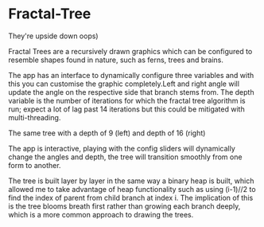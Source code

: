 # Fractal-Tree


They're upside down oops)



Fractal Trees are a recursively drawn graphics which can be configured to resemble shapes found in nature, such as ferns, trees and brains.

The app has an interface to dynamically configure three variables and with this you can customise the graphic completely.Left and right angle will update the angle on the respective side that branch stems from. The depth variable is the number of iterations for which the fractal tree algorithm is run; expect a lot of lag past 14 iterations but this could be mitigated with multi-threading.



The same tree with a depth of 9 (left) and depth of 16 (right)

The app is interactive, playing with the config sliders will dynamically change the angles and depth, the tree will transition smoothly from one form to another.

The tree is built layer by layer in the same way a binary heap is built, which allowed me to take advantage of heap functionality such as using (i-1)//2 to find the index of parent from child branch at index i. The implication of this is the tree blooms breath first rather than growing each branch deeply, which is a more common approach to drawing the trees. 
